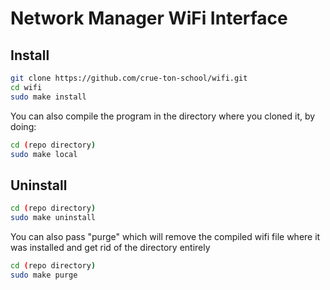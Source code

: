 # Network Manager WiFi Interface

## Install
```sh
git clone https://github.com/crue-ton-school/wifi.git
cd wifi
sudo make install
```

You can also compile the program in the directory where you cloned it, by doing:
```sh
cd (repo directory)
sudo make local
```

## Uninstall
```sh
cd (repo directory)
sudo make uninstall
```

You can also pass "purge" which will remove the compiled wifi file where it was installed and get rid of the directory entirely
```sh
cd (repo directory)
sudo make purge
``` 

